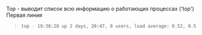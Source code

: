 Top - выводит список всю информацию о работающих процессах ('top')
Первая линия 
>```bash
>top - 19:38:28 up 2 days, 20:47, 0 users, load average: 0.52, 0.58, 0.59
>```
